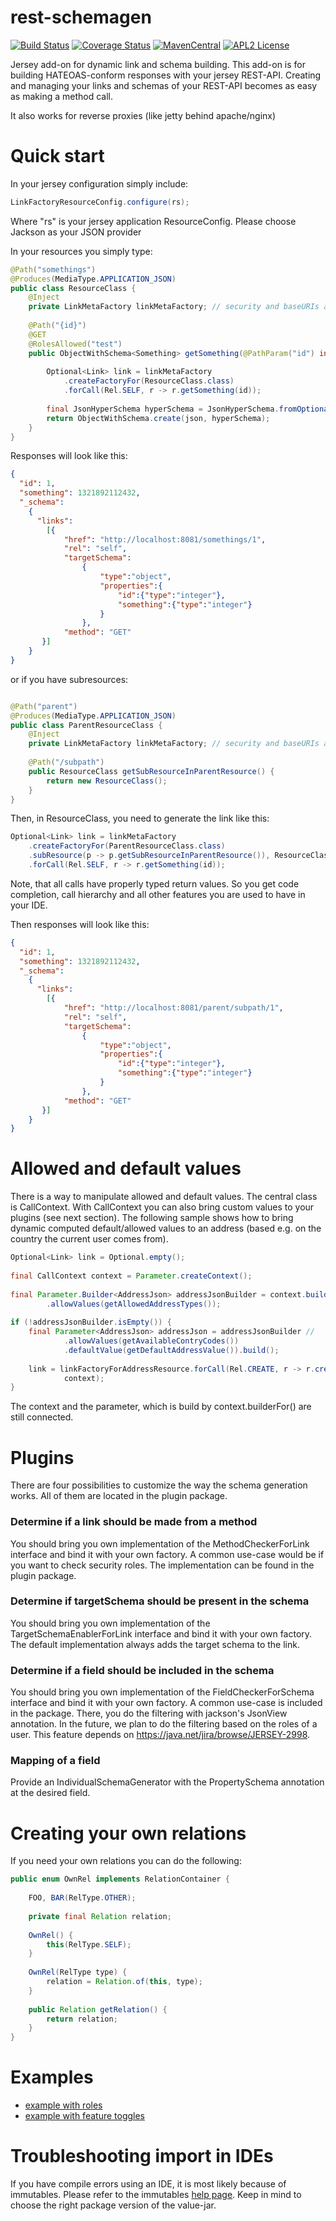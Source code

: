 # rest-schemagen
[![Build Status](https://travis-ci.org/Mercateo/rest-schemagen.svg?branch=master)](https://travis-ci.org/Mercateo/rest-schemagen)
[![Coverage Status](https://coveralls.io/repos/Mercateo/rest-schemagen/badge.svg?branch=master&service=github)](https://coveralls.io/github/Mercateo/rest-schemagen?branch=master)
[![MavenCentral](https://img.shields.io/maven-central/v/com.mercateo/common.rest.schemagen.svg)](http://search.maven.org/#search%7Cgav%7C1%7Cg%3A%22com.mercateo%22%20AND%20a%3A%22common.rest.schemagen%22)
[![APL2 License](http://img.shields.io/badge/license-APL2-green.svg)](https://raw.githubusercontent.com/Mercateo/rest-schemagen/master/LICENSE)


Jersey add-on for dynamic link and schema building.
This add-on is for building HATEOAS-conform responses with your jersey REST-API. Creating and managing your links and schemas of your REST-API becomes as easy as making a method call.

It also works for reverse proxies (like jetty behind apache/nginx)


# Quick start
In your jersey configuration simply include:
```java
LinkFactoryResourceConfig.configure(rs); 
```
Where "rs" is your jersey application ResourceConfig. Please choose Jackson as your JSON provider

In your resources you simply type:
```java
@Path("somethings")
@Produces(MediaType.APPLICATION_JSON)
public class ResourceClass {
    @Inject
    private LinkMetaFactory linkMetaFactory; // security and baseURIs already injected
 
    @Path("{id}")
    @GET
    @RolesAllowed("test")
    public ObjectWithSchema<Something> getSomething(@PathParam("id") int id) {
 
        Optional<Link> link = linkMetaFactory
            .createFactoryFor(ResourceClass.class)
            .forCall(Rel.SELF, r -> r.getSomething(id));
 
        final JsonHyperSchema hyperSchema = JsonHyperSchema.fromOptional(link);
        return ObjectWithSchema.create(json, hyperSchema);
    }
}
```
Responses will look like this:
```json
{
  "id": 1,
  "something": 1321892112432,
  "_schema":
    {
      "links":
        [{
            "href": "http://localhost:8081/somethings/1",
            "rel": "self",
            "targetSchema":
                {
                    "type":"object",
                    "properties":{
                        "id":{"type":"integer"},
                        "something":{"type":"integer"}
                    }
                },
            "method": "GET"
       }]
    }
}
```

or if you have subresources:
```java

@Path("parent")
@Produces(MediaType.APPLICATION_JSON)
public class ParentResourceClass {
    @Inject
    private LinkMetaFactory linkMetaFactory; // security and baseURIs already injected
 
    @Path("/subpath")
    public ResourceClass getSubResourceInParentResource() {
        return new ResourceClass();
    }
}
```

Then, in ResourceClass, you need to generate the link like this:

```java
Optional<Link> link = linkMetaFactory
    .createFactoryFor(ParentResourceClass.class)
    .subResource(p -> p.getSubResourceInParentResource()), ResourceClass.class)
    .forCall(Rel.SELF, r -> r.getSomething(id));
```
Note, that all calls have properly typed return values. So you get code completion, call hierarchy and all other features you are used to have in your IDE.

Then responses will look like this:
```json
{
  "id": 1,
  "something": 1321892112432,
  "_schema":
    {
      "links":
        [{
            "href": "http://localhost:8081/parent/subpath/1",
            "rel": "self",
            "targetSchema":
                {
                    "type":"object",
                    "properties":{
                        "id":{"type":"integer"},
                        "something":{"type":"integer"}
                    }
                },
            "method": "GET"
       }]
    }
}
```
# Allowed and default values
There is a way to manipulate allowed and default values. The central class is CallContext. With CallContext you can also bring custom values to your plugins (see next section). The following sample shows how to bring dynamic computed default/allowed values to an address (based e.g. on the country the current user comes from).

```java
Optional<Link> link = Optional.empty();
 
final CallContext context = Parameter.createContext();
 
final Parameter.Builder<AddressJson> addressJsonBuilder = context.builderFor(AddressJson.class) //
        .allowValues(getAllowedAddressTypes());
 
if (!addressJsonBuilder.isEmpty()) {
    final Parameter<AddressJson> addressJson = addressJsonBuilder //
            .allowValues(getAvailableContryCodes())
            .defaultValue(getDefaultAddressValue()).build();
 
    link = linkFactoryForAddressResource.forCall(Rel.CREATE, r -> r.createAddress(addressJson.get()),
            context);
}
```
The context and the parameter, which is build by context.builderFor() are still connected.

# Plugins
There are four possibilities to customize the way the schema generation works. All of them are located in the plugin package.

### Determine if a link should be made from a method
You should bring you own implementation of the MethodCheckerForLink interface and bind it with your own factory. A common use-case would be if you want to check security roles. The implementation can be found in the plugin package.

### Determine if targetSchema should be present in the schema
You should bring you own implementation of the TargetSchemaEnablerForLink interface and bind it with your own factory. The default implementation always adds the target schema to the link.

### Determine if a field should be included in the schema
You should bring you own implementation of the FieldCheckerForSchema interface and bind it with your own factory. A common use-case is included in the package. There, you do the filtering with jackson's JsonView annotation. In the future, we plan to do the filtering based on the roles of a user. This feature depends on https://java.net/jira/browse/JERSEY-2998.

### Mapping of a field
Provide an IndividualSchemaGenerator with the PropertySchema annotation at the desired field.

# Creating your own relations
If you need your own relations you can do the following:
```java
public enum OwnRel implements RelationContainer {
 
    FOO, BAR(RelType.OTHER);
 
    private final Relation relation;
 
    OwnRel() {
        this(RelType.SELF);
    }
 
    OwnRel(RelType type) {
        relation = Relation.of(this, type);
    }
 
    public Relation getRelation() {
        return relation;
    }
}
```

# Examples 
* [example with roles](https://github.com/TNG/rest-demo-jersey)
* [example with feature toggles](https://github.com/Mercateo/rest-demo-feature)

# Troubleshooting import in IDEs
If you have compile errors using an IDE, it is most likely because of immutables. Please refer to the immutables [help page](https://immutables.github.io/apt.html). Keep in mind to choose the right package version of the value-jar.  
